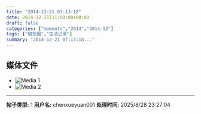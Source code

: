 ```yaml
---
title: "2014-12-21 07:13:18"
date: 2014-12-21T11:00:00+08:00
draft: false
categories: ["moments","2014","2014-12"]
tags: ["朋友圈","生活记录"]
summary: "2014-12-21 07:13:18..."
---
```


## 媒体文件

- ![Media 1](/Moments/photos/2014-12-21/201412210713180.jpg)
- ![Media 2](/Moments/photos/2014-12-21/201412210713181.jpg)

---

**帖子类型:** 1
**用户名:** chenxueyuan001
**处理时间:** 2025/8/28 23:27:04